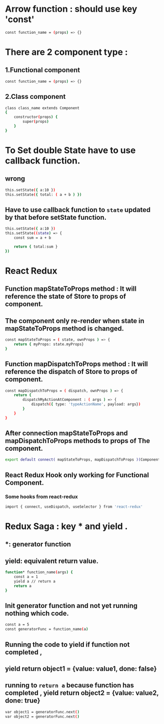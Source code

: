 # Arrow function : should use key 'const'

```bash
const function_name = (props) => {}
```

# There are 2 component type :

## 1.Functional component

```bash
const function_name = (props) => {}
```

## 2.Class component

```bash
class class_name extends Component
{
    constructor(props) {
        super(props)
    }
}
```

# To Set double State have to use callback function.

## wrong

```bash
this.setState({ a:10 })
this.setState({ total: ( a + b ) })
```

## Have to use callback function to `state` updated by that before setState function.

```bash
this.setState({ a:10 })
this.setState((state) => {
    const sum = a + b

    return { total:sum }
})
```

# React Redux

## Function mapStateToProps method : It will reference the state of Store to props of component.

## The component only re-render when state in mapStateToProps method is changed.

```bash
const mapStateToProps = ( state, ownProps ) => {
    return { myProps: state.myProps}
}
```

## Function mapDispatchToProps method : It will reference the dispatch of Store to props of component.

```bash
const mapDispatchToProps = ( dispatch, ownProps ) => {
    return {
        dispatchMyActionAtComponent : ( args ) => {
            dispatch({ type: 'typeActionName', payload: args})
        }
    }
}
```

## After connection mapStateToProps and mapDispatchToProps methods to props of The component.

```bash
export default connect( mapStateToProps, mapDispatchToProps )(ComponentName))
```

## React Redux Hook only working for Functional Component.

### Some hooks from react-redux

```bash
import { connect, useDispatch, useSelector } from 'react-redux'
```

# Redux Saga : key \* and yield .

## \*: generator function

## yield: equivalent return value.

```bash
function* function_name(args) {
    const a = 1
    yield a // return a
    return a
}
```

## Init generator function and not yet running nothing which code.

```bash
const a = 5
const generatorFunc = function_name(a)
```

## Running the code to yield if function not completed ,

## yield return object1 = {value: value1, done: false}

## running to `return a` because function has completed , yield return object2 = {value: value2, done: true}

```bash
var object1 = generatorFunc.next()
var object2 = generatorFunc.next()
```
